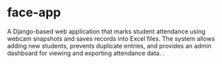 # face-app
A Django-based web application that marks student attendance using webcam snapshots and saves records into Excel files. The system allows adding new students, prevents duplicate entries, and provides an admin dashboard for viewing and exporting attendance data.   .
